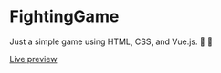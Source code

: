 # FightingGame

Just a simple game using HTML, CSS, and Vue.js. :european_castle: :dragon: 

[Live preview](https://psopsopso.github.io/FightingGame/)
